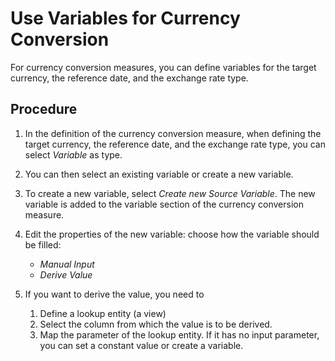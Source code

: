 <!-- loio0379a7c741134bcca303a8002b5d46c5 -->

# Use Variables for Currency Conversion

For currency conversion measures, you can define variables for the target currency, the reference date, and the exchange rate type.



## Procedure

1.  In the definition of the currency conversion measure, when defining the target currency, the reference date, and the exchange rate type, you can select *Variable* as type.

2.  You can then select an existing variable or create a new variable.

3.  To create a new variable, select *Create new Source Variable*. The new variable is added to the variable section of the currency conversion measure.

4.  Edit the properties of the new variable: choose how the variable should be filled:

    -   *Manual Input*
    -   *Derive Value*


5.  If you want to derive the value, you need to

    1.  Define a lookup entity \(a view\)
    2.  Select the column from which the value is to be derived.
    3.  Map the parameter of the lookup entity. If it has no input parameter, you can set a constant value or create a variable.


